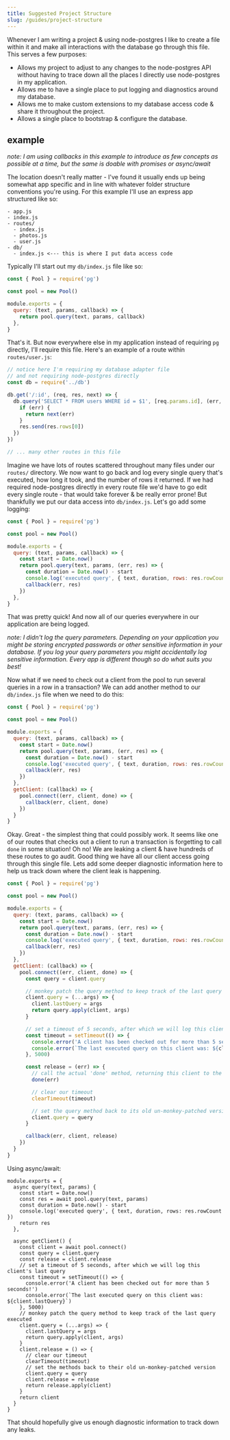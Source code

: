 ```yaml
---
title: Suggested Project Structure
slug: /guides/project-structure
---
```


Whenever I am writing a project & using node-postgres I like to create a file within it and make all interactions with the database go through this file. This serves a few purposes:

- Allows my project to adjust to any changes to the node-postgres API without having to trace down all the places I directly use node-postgres in my application.
- Allows me to have a single place to put logging and diagnostics around my database.
- Allows me to make custom extensions to my database access code & share it throughout the project.
- Allows a single place to bootstrap & configure the database.

## example

_note: I am using callbacks in this example to introduce as few concepts as possible at a time, but the same is doable with promises or async/await_

The location doesn't really matter - I've found it usually ends up being somewhat app specific and in line with whatever folder structure conventions you're using. For this example I'll use an express app structured like so:

```
- app.js
- index.js
- routes/
  - index.js
  - photos.js
  - user.js
- db/
  - index.js <--- this is where I put data access code
```

Typically I'll start out my `db/index.js` file like so:

```js
const { Pool } = require('pg')

const pool = new Pool()

module.exports = {
  query: (text, params, callback) => {
    return pool.query(text, params, callback)
  },
}
```

That's it. But now everywhere else in my application instead of requiring `pg` directly, I'll require this file. Here's an example of a route within `routes/user.js`:

```js
// notice here I'm requiring my database adapter file
// and not requiring node-postgres directly
const db = require('../db')

db.get('/:id', (req, res, next) => {
  db.query('SELECT * FROM users WHERE id = $1', [req.params.id], (err, res) => {
    if (err) {
      return next(err)
    }
    res.send(res.rows[0])
  })
})

// ... many other routes in this file
```

Imagine we have lots of routes scattered throughout many files under our `routes/` directory. We now want to go back and log every single query that's executed, how long it took, and the number of rows it returned. If we had required node-postgres directly in every route file we'd have to go edit every single route - that would take forever & be really error prone! But thankfully we put our data access into `db/index.js`. Let's go add some logging:

```js
const { Pool } = require('pg')

const pool = new Pool()

module.exports = {
  query: (text, params, callback) => {
    const start = Date.now()
    return pool.query(text, params, (err, res) => {
      const duration = Date.now() - start
      console.log('executed query', { text, duration, rows: res.rowCount })
      callback(err, res)
    })
  },
}
```

That was pretty quick! And now all of our queries everywhere in our application are being logged.

_note: I didn't log the query parameters.  Depending on your application you might be storing encrypted passwords or other sensitive information in your database.  If you log your query parameters you might accidentally log sensitive information.  Every app is different though so do what suits you best!_

Now what if we need to check out a client from the pool to run several queries in a row in a transaction? We can add another method to our `db/index.js` file when we need to do this:

```js
const { Pool } = require('pg')

const pool = new Pool()

module.exports = {
  query: (text, params, callback) => {
    const start = Date.now()
    return pool.query(text, params, (err, res) => {
      const duration = Date.now() - start
      console.log('executed query', { text, duration, rows: res.rowCount })
      callback(err, res)
    })
  },
  getClient: (callback) => {
    pool.connect((err, client, done) => {
      callback(err, client, done)
    })
  }
}
```

Okay. Great - the simplest thing that could possibly work. It seems like one of our routes that checks out a client to run a transaction is forgetting to call `done` in some situation! Oh no! We are leaking a client & have hundreds of these routes to go audit. Good thing we have all our client access going through this single file. Lets add some deeper diagnostic information here to help us track down where the client leak is happening.

```js
const { Pool } = require('pg')

const pool = new Pool()

module.exports = {
  query: (text, params, callback) => {
    const start = Date.now()
    return pool.query(text, params, (err, res) => {
      const duration = Date.now() - start
      console.log('executed query', { text, duration, rows: res.rowCount })
      callback(err, res)
    })
  },
  getClient: (callback) => {
    pool.connect((err, client, done) => {
      const query = client.query

      // monkey patch the query method to keep track of the last query executed
      client.query = (...args) => {
        client.lastQuery = args
        return query.apply(client, args)
      }

      // set a timeout of 5 seconds, after which we will log this client's last query
      const timeout = setTimeout(() => {
        console.error('A client has been checked out for more than 5 seconds!')
        console.error(`The last executed query on this client was: ${client.lastQuery}`)
      }, 5000)

      const release = (err) => {
        // call the actual 'done' method, returning this client to the pool
        done(err)

        // clear our timeout
        clearTimeout(timeout)

        // set the query method back to its old un-monkey-patched version
        client.query = query
      }

      callback(err, client, release)
    })
  }
}
```

Using async/await:

```
module.exports = {
  async query(text, params) {
    const start = Date.now()
    const res = await pool.query(text, params)
    const duration = Date.now() - start
    console.log('executed query', { text, duration, rows: res.rowCount })
    return res
  },

  async getClient() {
    const client = await pool.connect()
    const query = client.query
    const release = client.release
    // set a timeout of 5 seconds, after which we will log this client's last query
    const timeout = setTimeout(() => {
      console.error('A client has been checked out for more than 5 seconds!')
      console.error(`The last executed query on this client was: ${client.lastQuery}`)
    }, 5000)
    // monkey patch the query method to keep track of the last query executed
    client.query = (...args) => {
      client.lastQuery = args
      return query.apply(client, args)
    }
    client.release = () => {
      // clear our timeout
      clearTimeout(timeout)
      // set the methods back to their old un-monkey-patched version
      client.query = query
      client.release = release
      return release.apply(client)
    }
    return client
  }
}
```
That should hopefully give us enough diagnostic information to track down any leaks.
